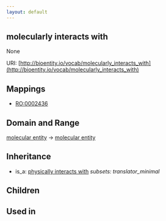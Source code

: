 ```yaml
---
layout: default
---
```


## molecularly interacts with


None

URI: [http://bioentity.io/vocab/molecularly_interacts_with](http://bioentity.io/vocab/molecularly_interacts_with)
## Mappings

 * [RO:0002436](http://purl.obolibrary.org/obo/RO_0002436)

## Domain and Range

[molecular entity](MolecularEntity.html) -> [molecular entity](MolecularEntity.html)

## Inheritance

 *  is_a: [physically interacts with](physically_interacts_with.html) *subsets: translator_minimal*

## Children


## Used in

